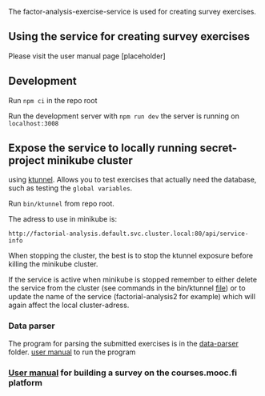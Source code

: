 The factor-analysis-exercise-service is used for creating survey exercises.

## Using the service for creating survey exercises

Please visit the user manual page [placeholder]

## Development

Run `npm ci` in the repo root

Run the development server with `npm run dev` the server is running on `localhost:3008`

## Expose the service to locally running secret-project minikube cluster

using [ktunnel](https://github.com/omrikiei/ktunnel). Allows you to test exercises that actually need the database, such as testing the `global variables`.

Run `bin/ktunnel` from repo root.

The adress to use in minikube is:

`http://factorial-analysis.default.svc.cluster.local:80/api/service-info`

When stopping the cluster, the best is to stop the ktunnel exposure before killing the minikube cluster.

If the service is active when minikube is stopped remember to either delete the service from the cluster (see commands in the bin/ktunnel [file](./bin/ktunnel)) or to update the name of the service (factorial-analysis2 for example) which will again affect the local cluster-adress.

### Data parser

The program for parsing the submitted exercises is in the [data-parser](./data-parser/) folder.
[user manual](./data-parser/README.md) to run the program

### [User manual](./docs/usermanual.md) for building a survey on the courses.mooc.fi platform
